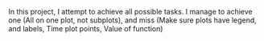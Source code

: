In this project, I attempt to achieve all possible tasks. 
I manage to achieve one (All on one plot, not subplots), and miss (Make sure plots have legend, and labels, Time plot points, Value of function)

